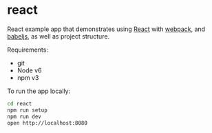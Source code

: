 # react

React example app that demonstrates using [React] with [webpack], and [babeljs], as well as project structure.

Requirements:
- git
- Node v6
- npm v3

To run the app locally:

```bash
cd react
npm run setup
npm run dev
open http://localhost:8080
```

[React]: http://facebook.github.io/react/
[webpack]: http://webpack.github.io/
[babeljs]: https://babeljs.io/

